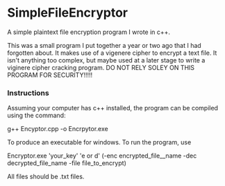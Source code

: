 # SimpleFileEncryptor
A simple plaintext file encryption program I wrote in c++.

This was a small program I put together a year or two ago that I had forgotten about. It makes use of a vigenere cipher to encrypt a text file. It isn't anything too complex, but maybe used at a later stage to write a viginere cipher cracking program. DO NOT RELY SOLEY ON THIS PROGRAM FOR SECURITY!!!!!

### Instructions
Assuming your computer has c++ installed, the program can be compiled using the command:

  g++ Encyptor.cpp -o Encrpytor.exe 
  
  To produce an executable for windows. To run the program, use
  
  Encryptor.exe 'your_key' 'e or d' (-enc encrypted_file__name -dec decrypted_file_name -file file_to_encrypt)
  
  All files should be .txt files.
